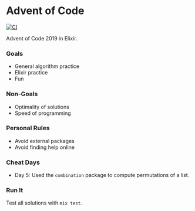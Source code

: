 # Advent of Code

[![CI](https://github.com/christopher-dG/aoc/workflows/CI/badge.svg)](https://github.com/christopher-dG/aoc/actions)

Advent of Code 2019 in Elixir.

### Goals

- General algorithm practice
- Elixir practice
- Fun

### Non-Goals

- Optimality of solutions
- Speed of programming

### Personal Rules

- Avoid external packages
- Avoid finding help online

### Cheat Days

- Day 5: Used the `combination` package to compute permutations of a list.

### Run It

Test all solutions with `mix test`.
